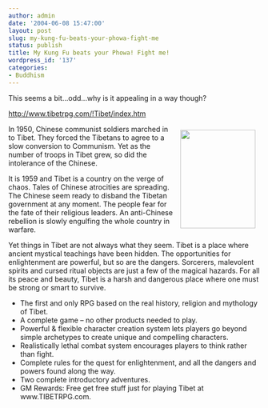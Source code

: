 ```yaml
---
author: admin
date: '2004-06-08 15:47:00'
layout: post
slug: my-kung-fu-beats-your-phowa-fight-me
status: publish
title: My Kung Fu beats your Phowa! Fight me!
wordpress_id: '137'
categories:
- Buddhism
---
```

This seems a bit...odd...why is it appealing in a way though?

<a href="http://www.tibetrpg.com/!Tibet/index.htm">http://www.tibetrpg.com/!Tibet/index.htm</a>

<a target="_top" href="http://s1.amazon.com/exec/varzea/ts/exchange-glance/Y01Y6700989Y8314084/103-7523261-3695059"><strong><img width="150" vspace="10" hspace="10" height="197" align="right" src="http://www.tibetrpg.com/!Tibet/tibcover_sm.jpg" /></strong></a>In 1950, Chinese communist soldiers marched in to Tibet. They forced the Tibetans to agree to a slow conversion to Communism. Yet as the number of troops in Tibet grew, so did the intolerance of the Chinese.

It is 1959 and Tibet is a country on the verge of chaos. Tales of Chinese atrocities are spreading. The Chinese seem ready to disband the Tibetan government at any moment. The people fear for the fate of their religious leaders. An anti-Chinese rebellion is slowly engulfing the whole country in warfare.

Yet things in Tibet are not always what they seem. Tibet is a place where ancient mystical teachings have been hidden. The opportunities for enlightenment are powerful, but so are the dangers. Sorcerers, malevolent spirits and cursed ritual objects are just a few of the magical hazards. For all its peace and beauty, Tibet is a harsh and dangerous place where one must be strong or smart to survive.
<ul>
	<li>The first and only RPG based on the real history, religion and mythology of Tibet.</li>
	<li>A complete game – no other products needed to play.</li>
	<li>Powerful & flexible character creation system lets players go beyond simple archetypes to create unique and compelling characters.</li>
	<li>Realistically lethal combat system encourages players to think rather than fight.</li>
	<li>Complete rules for the quest for enlightenment, and all the dangers and powers found along the way.</li>
	<li>Two complete introductory adventures.</li>
	<li>GM Rewards: Free get free stuff just for playing Tibet at www.TIBETRPG.com.</li>
</ul>
